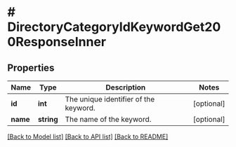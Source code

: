 # # DirectoryCategoryIdKeywordGet200ResponseInner

## Properties

Name | Type | Description | Notes
------------ | ------------- | ------------- | -------------
**id** | **int** | The unique identifier of the keyword. | [optional]
**name** | **string** | The name of the keyword. | [optional]

[[Back to Model list]](../../README.md#models) [[Back to API list]](../../README.md#endpoints) [[Back to README]](../../README.md)
